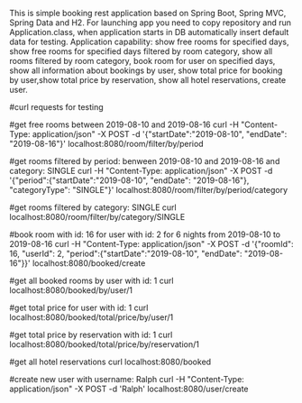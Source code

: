 This is simple booking rest application based on Spring Boot, Spring MVC, Spring Data and H2. For launching app you need to copy repository and run Application.class, when application starts in DB automatically insert default data for testing.
Application capability: show free rooms for specified days, show free rooms for specified days filtered by room category, show all rooms filtered by room category, book room for user on specified days, show all information about bookings by user, show total price for booking by user,show total price by reservation, show all hotel reservations, create user.

#curl requests for testing

#get free rooms between 2019-08-10 and 2019-08-16
curl -H "Content-Type: application/json" -X POST -d '{"startDate":"2019-08-10", "endDate": "2019-08-16"}' localhost:8080/room/filter/by/period

#get rooms filtered by period: benween 2019-08-10 and 2019-08-16 and category: SINGLE
curl -H "Content-Type: application/json" -X POST -d '{"period":{"startDate":"2019-08-10", "endDate": "2019-08-16"}, "categoryType": "SINGLE"}' localhost:8080/room/filter/by/period/category

#get rooms filtered by category: SINGLE 
curl localhost:8080/room/filter/by/category/SINGLE

#book room with id: 16 for user with id: 2 for 6 nights from 2019-08-10 to 2019-08-16
curl -H "Content-Type: application/json" -X POST -d '{"roomId": 16, "userId": 2, "period":{"startDate":"2019-08-10", "endDate": "2019-08-16"}}' localhost:8080/booked/create

#get all booked rooms by user with id: 1
curl localhost:8080/booked/by/user/1

#get total price for user with id: 1
curl localhost:8080/booked/total/price/by/user/1

#get total price by reservation with id: 1
curl localhost:8080/booked/total/price/by/reservation/1

#get all hotel reservations
curl localhost:8080/booked

#create new user with username: Ralph
curl -H "Content-Type: application/json" -X POST -d 'Ralph' localhost:8080/user/create
